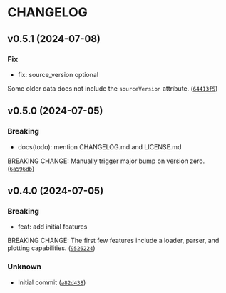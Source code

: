 # CHANGELOG

## v0.5.1 (2024-07-08)

### Fix

* fix: source_version optional

Some older data does not include the `sourceVersion` attribute. ([`64413f5`](https://github.com/alxdrcirilo/apple-health-parser/commit/64413f591067ae45632a28e2c8c5e689737c3d0a))

## v0.5.0 (2024-07-05)

### Breaking

* docs(todo): mention CHANGELOG.md and LICENSE.md

BREAKING CHANGE: Manually trigger major bump on version zero. ([`6a596db`](https://github.com/alxdrcirilo/apple-health-parser/commit/6a596db4c5078547dd8cf434a0d5648476f3b797))

## v0.4.0 (2024-07-05)

### Breaking

* feat: add initial features

BREAKING CHANGE: The first few features include a loader, parser, and plotting capabilities. ([`9526224`](https://github.com/alxdrcirilo/apple-health-parser/commit/9526224ce279a790f02c5af1e6690facd8093106))

### Unknown

* Initial commit ([`a82d438`](https://github.com/alxdrcirilo/apple-health-parser/commit/a82d4384e5cc5a5a1c864d42cf3a1a751a9f6bb9))
